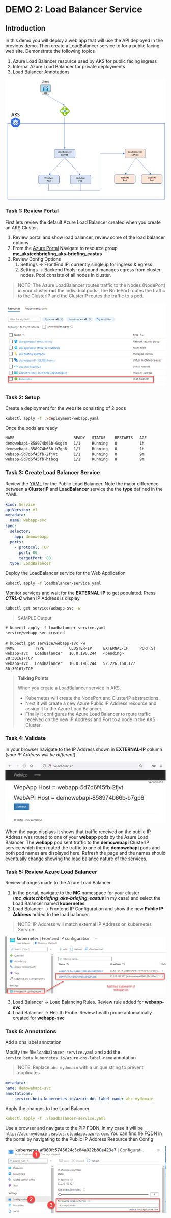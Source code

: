 # DEMO 2: Load Balancer Service

## Introduction
In this demo you will deploy a web app that will use the API deployed in the previous demo. Then create a LoadBalancer service to for a public facing web site. Demonstrate the following topics

1. Azure Load Balancer resource used by AKS for public facing ingress
1. Internal Azure Load Balancer for private deployments 
1. Load Balancer Annotations

  ![](.\content\d2image01.png)

### Task 1: Review Portal
First lets review the default Azure Load Balancer created when you create an AKS Cluster. 

1. Review portal and show load balancer,  review some of the load balancer options
  1. From the [Azure Portal](https://portal.azure.com) Navigate to resource group **mc_akstechbriefing_aks-briefing_eastus**
  1. Review Config Options 
        1. Settings -> FrontEnd IP: currently single ip for ingress & egress
        1. Settings -> Backend Pools:  outbound manages egress from cluster nodes. Pool consists of all nodes in cluster.

>NOTE: The Azure LoadBalancer routes traffic to the Nodes (NodePort) in your cluster **not** the individual pods. The NodePort routes the traffic to the ClusterIP and the ClusterIP routes the traffic to a pod.

  ![](content\d2image02.png)

### Task 2: Setup 
Create a deployment for the website consisting of 2 pods

```bash
kubectl apply -f .\deployment-webapp.yaml
```
Once the pods are ready
```bash
NAME                          READY   STATUS    RESTARTS   AGE
demowebapi-858974b66b-6sgzm   1/1     Running   0          1h
demowebapi-858974b66b-b7gp6   1/1     Running   0          1h
webapp-5d7d6f45fb-2fjvt       1/1     Running   0          9m
webapp-5d7d6f45fb-htbcq       1/1     Running   0          9m
```

### Task 3: Create Load Balancer Service
Review the [YAML](loadbalancer-service.yaml) for the Public Load Balancer. Note the major difference between a **ClusterIP** and **LoadBalancer** service the the **type** defined in the YAML

```yaml
kind: Service
apiVersion: v1
metadata:
  name: webapp-svc
spec:
  selector:
    app: demowebapp
  ports:
    - protocol: TCP
      port: 80
      targetPort: 80
  type: LoadBalancer
```
Deploy the LoadBalancer service for the Web Application 
```bash
kubectl apply -f loadbalancer-service.yaml
```

Monitor services and wait for the **EXTERNAL-IP** to get populated.  Press ***CTRL-C*** when IP Address is display
```bash
kubectl get service/webapp-svc -w 
```
>SAMPLE Output
```
# kubectl apply -f loadbalancer-service.yaml
service/webapp-svc created

# kubectl get service/webapp-svc -w
NAME         TYPE           CLUSTER-IP     EXTERNAL-IP     PORT(S)        
webapp-svc   LoadBalancer   10.0.190.244   <pending>       80:30161/TCP   
webapp-svc   LoadBalancer   10.0.190.244   52.226.168.127  80:30161/TCP
```
> **Talking Points**
>
>When you create a LoadBalancer service in AKS, 
>* Kubernetes will create the NodePort and ClusterIP abstractions. 
>* Next it will create a new Azure Public IP Address resource and assign it to the Azure Load Balancer.
>* Finally it configures the Azure Load Balancer to route traffic received on the new IP Address and Port to a node in the AKS Cluster. 

### Task 4: Validate 
In your browser navigate to the IP Address shown in **EXTERNAL-IP** column (*your IP Address will be different*)

  ![](content\d2image03.png)

When the page displays it shows that traffic received on the public IP Address was routed to one of your **webapp** pods by the Azure Load Balancer.  The **webapp** pod sent traffic to the **demowebapi** ClusterIP service which then routed the traffic to one of the **demowebapi** pods and both pod names are displayed here.  Refresh the page and the names should eventually change showing the load balance nature of the services. 

### Task 5: Review Azure Load Balancer 
Review changes made to the Azure Load Balancer 
  1. In the portal,  navigate to the **MC** namespace for your cluster (***mc_akstechbriefing_aks-briefing_eastus*** in my case) and select the Load Balancer named **kubernetes**
  1. Load Balancer -> Frontend IP Configuration and show the new **Public IP Address** added to the load balancer.  
  >NOTE: IP Address will match external IP Address on kubernetes Service

  ![](content\d2image04.png)
  
  3. Load Balancer -> Load Balancing Rules. Review rule added for **webapp-svc**
  1. Load Balancer -> Health Probe. Review health probe automatically created for **webapp-svc**

### Task 6: Annotations 
  Add a dns label annotation 

  Modify the file `loadbalancer-service.yaml` and add the `service.beta.kubernetes.io/azure-dns-label-name` annotation

  >NOTE: Replace `abc-mydomain` with a unique string to prevent duplicates

  ```yaml
  metadata:
  name: demowebapi-svc
  annotations:
      service.beta.kubernetes.io/azure-dns-label-name: abc-mydomain
  ```

  Apply the changes to the Load Balancer
  ```yaml
  kubectl apply -f .\loadbalancer-service.yaml
  ```

  Use a browser and navigate to the PIP FQDN, in my case it will be `
http://abc-mydomain.eastus.cloudapp.azure.com`.  You can find he FQDN in the portal by navigating to the Public IP Address Resource then Config

  ![](content/d2image05.png)

